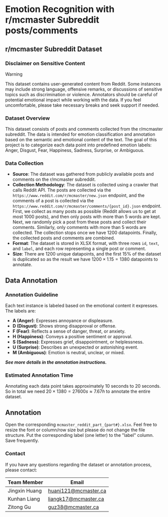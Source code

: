 # Emotion Recognition with r/mcmaster Subreddit posts/comments

## r/mcmaster Subreddit Dataset

### Disclaimer on Sensitive Content
> [!WARNING] 
> This dataset contains user-generated content from Reddit. Some instances may include strong language, offensive remarks, or discussions of sensitive topics such as discrimination or violence. Annotators should be careful of potential emotional impact while working with the data. If you feel uncomfortable, please take necessary breaks and seek support if needed.

### Dataset Overview
This dataset consists of posts and comments collected from the r/mcmaster subreddit. The data is intended for emotion classification and annotation based on the semantic and emotional content of the text. The goal of this project is to categorize each data point into predefined emotion labels: Anger, Disgust, Fear, Happiness, Sadness, Surprise, or Ambiguous.

### Data Collection
- **Source**: The dataset was gathered from publicly available posts and comments on the r/mcmaster subreddit.
- **Collection Methodology**: The dataset is collected using a crawler that calls Reddit API. The posts are collected via the `https://www.reddit.com/r/mcmaster/new.json` endpoint, and the comments of a post is collected via the `https://www.reddit.com/r/mcmaster/comments/{post_id}.json` endpoint. First, we collect as many posts as possible (Reddit allows us to get at most 1000 posts), and then only posts with more than 5 words are kept. Next, we randomly pick a post from these posts and collect their comments. Similarly, only comments with more than 5 words are collected. The collection stops once we have 1200 datapoints. Finally, the collected posts and comments are combined.
- **Format**: The dataset is stored in XLSX format, with three rows `id`, `text`, and `label`, and each row representing a single post or comment.
- **Size**: There are 1200 unique datapoints, and the first 15% of the dataset is duplicated so as the result we have $1200 \times 1.15 = 1380$ datapoints to annotate.

## Data Annotation

### Annotation Guideline
Each text instance is labeled based on the emotional content it expresses. The labels are:
- **A (Anger)**: Expresses annoyance or displeasure.
- **D (Disgust)**: Shows strong disapproval or offense.
- **F (Fear)**: Reflects a sense of danger, threat, or anxiety.
- **H (Happiness)**: Conveys a positive sentiment or approval.
- **S (Sadness)**: Expresses grief, disappointment, or helplessness.
- **U (Surprise)**: Describes an unexpected or astonishing event.
- **M (Ambiguous)**: Emotion is neutral, unclear, or mixed.

***See more details in the annotation instructions.***

### Estimated Annotation Time
Annotating each data point takes approximately 10 seconds to 20 seconds. So in total we need $20 \times 1380 = 27600s \approx 7.67h$ to annotate the entire dataset.

## Annotation
Open the corresponding `mcmaster_reddit_part_{part#}.xlsx`. Feel free to resize the font or column/row size but please do not change the file structure. Put the corresponding label (one letter) to the "label" column. Save frequently.

### Contact
If you have any questions regarding the dataset or annotation process, please contact:

| Team Member | Email |
|-------------|------------------------|
| Jingxin Huang | huanj121@mcmaster.ca  |
| Kunhan Liang | liangk17@mcmaster.ca  |
| Zitong Gu | guz38@mcmaster.ca  |

